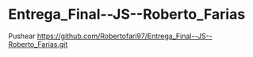 # Entrega_Final--JS--Roberto_Farias
Pushear https://github.com/Robertofari97/Entrega_Final--JS--Roberto_Farias.git
